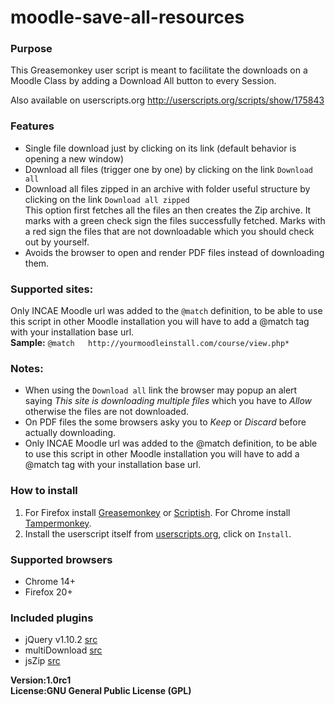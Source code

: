 moodle-save-all-resources
=========================

<h3>Purpose</h3>
This Greasemonkey user script is meant to facilitate the downloads on a Moodle Class by adding a Download All button to every Session.

Also available on userscripts.org http://userscripts.org/scripts/show/175843

<h3>Features</h3>
<ul>
    <li>Single file download just by clicking on its link (default behavior is opening a new window)</li>
    <li>Download all files (trigger one by one) by clicking on the link <code>Download all</code></li>
    <li>Download all files zipped in an archive with folder useful structure  by clicking on the link <code>Download all zipped</code><br/>
    This option first fetches all the files an then creates the Zip archive. It marks with a green check sign the files successfully fetched. Marks with a red sign the files that are not downloadable which you should check out by yourself.
    </li>
    <li>Avoids the browser to open and render PDF files instead of downloading them.</li>
</ul>

<h3>Supported sites:</h3>
Only INCAE Moodle url was added to the <code>@match</code> definition, to be able to use this script in other Moodle installation you will have to add a @match tag with your installation base url.<br/>
<b>Sample:</b>
<code>@match   http://yourmoodleinstall.com/course/view.php*</code>

<h3>Notes:</h3>
<ul>
    <li>When using the <code>Download all</code> link the browser may popup an alert saying <em>This site is downloading multiple files</em> which you have to <em>Allow</em> otherwise the files are not downloaded.</li>
    <li>On PDF files the some browsers asky you to <em>Keep</em> or <em>Discard</em> before actually downloading.</li>
    <li>Only INCAE Moodle url was added to the @match definition, to be able to use this script in other Moodle installation you will have to add a @match tag with your installation base url.</li>
</ul>

<h3>How to install</h3>
<ol>
    <li>For Firefox install <a href="https://addons.mozilla.org/en-US/firefox/addon/greasemonkey/">Greasemonkey</a> or <a href="https://addons.mozilla.org/en-US/firefox/addon/scriptish/">Scriptish</a>. For Chrome install <a href="https://chrome.google.com/webstore/detail/dhdgffkkebhmkfjojejmpbldmpobfkfo">Tampermonkey</a>.</li>
    <li>Install the userscript itself from <a href="http://userscripts.org/scripts/show/175843">userscripts.org</a>, click on <code>Install</code>.</li>
</ol>


<h3>Supported browsers</h3>
<ul>
    <li>Chrome 14+</li>
    <li>Firefox 20+</li>
</ul>

<h3>Included plugins</h3>
<ul>
    <li>jQuery v1.10.2 <a href="http://ajax.googleapis.com/ajax/libs/jquery/1.10.2/jquery.min.js">src</a></li>
    <li>multiDownload <a href="https://raw.github.com/sapeish/multiDownload/use-a-download/jquery.multiDownload.js">src</a></li>
    <li>jsZip <a href="https://raw.github.com/sapeish/jszip/load-from-url/jszip.js">src</a></li>
</ul>

<b>Version:<b>1.0rc1
<br/>
<b>License:<b>GNU General Public License (GPL)
